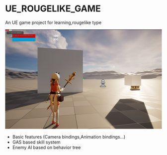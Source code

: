 # UE_ROUGELIKE_GAME
An UE game project for learning,rougelike type

![](https://github.com/Courtshipfy/UE_ROUGELIKE_GAME/blob/master/Content/Screenshot%202023-06-21%20104158.png)

+ Basic features (Camera bindings,Animation bindings...)
+ GAS based skill system
+ Enemy AI based on behavior tree
